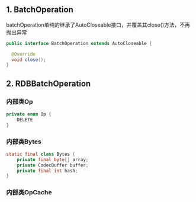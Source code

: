 ## 1. BatchOperation

batchOperation单纯的继承了AutoCloseable接口，并覆盖其close()方法，不再抛出异常

```java
public interface BatchOperation extends AutoCloseable {

  @Override
  void close();
}
```

## 2. RDBBatchOperation

### 内部类Op

```java
private enum Op {
    DELETE
}
```

### 内部类Bytes

```java
static final class Bytes {
    private final byte[] array;
    private CodecBuffer buffer;
    private final int hash;
}
```

### 内部类OpCache



